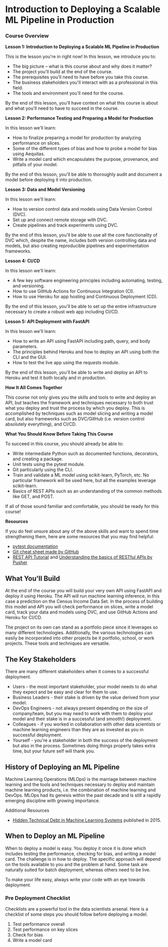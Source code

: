 # Introduction to Deploying a Scalable ML Pipeline in Production

### Course Overview

**Lesson 1: Introduction to Deploying a Scalable ML Pipeline in Production**

This is the lesson you're in right now! In this lesson, we introduce you to:

- The big picture – what is this course about and why does it matter?
- The project you'll build at the end of the course.
- The prerequisites you'll need to have before you take this course.
- The business stakeholders you'll interact with as a professional in this field.
- The tools and environment you'll need for the course.

By the end of this lesson, you'll have context on what this course is about and what you'll need to have to succeed in the course.

**Lesson 2: Performance Testing and Preparing a Model for Production**

In this lesson we'll learn:

- How to finalize preparing a model for production by analyzing performance on slices.
- Some of the different types of bias and how to probe a model for bias using Aequitas.
- Write a model card which encapsulates the purpose, provenance, and pitfalls of your model.

By the end of this lesson, you'll be able to thoroughly audit and document a model before deploying it into production.

**Lesson 3: Data and Model Versioning**

In this lesson we'll learn:

- How to version control data and models using Data Version Control (DVC).
- Set up and connect remote storage with DVC.
- Create pipelines and track experiments using DVC.

By the end of this lesson, you'll be able to use all the core functionality of DVC which, despite the name, includes both version controlling data and models, but also creating reproducible pipelines and experimentation frameworks.

**Lesson 4: CI/CD**

In this lesson we'll learn:

- A few key software engineering principles including automating, testing, and versioning.
- How to use GitHub Actions for Continuous Integration (CI).
- How to use Heroku for app hosting and Continuous Deployment (CD).

By the end of this lesson, you'll be able to set up the entire infrastructure necessary to create a robust web app including CI/CD.

**Lesson 5: API Deployment with FastAPI**

In this lesson we'll learn:

- How to write an API using FastAPI including path, query, and body parameters.
- The principles behind Heroku and how to deploy an API using both the CLI and the GUI.
- How to test the live app using the requests module.

By the end of this lesson, you'll be able to write and deploy an API to Heroku and test it both locally and in production.

**How It All Comes Together**

This course not only gives you the skills and tools to write and deploy an API, but teaches the framework and techniques necessary to both trust what you deploy and trust the process by which you deploy. This is accomplished by techniques such as model slicing and writing a model card, but also frameworks such as DVC/GitHub (i.e. version control absolutely everything), and CI/CD.

**What You Should Know Before Taking This Course**

To succeed in this course, you should already be able to:

- Write intermediate Python such as documented functions, decorators, and creating a package.
- Unit tests using the pytest module.
- Git particularly using the CLI.
- Train and validate a ML model using scikit-learn, PyTorch, etc. No particular framework will be used here, but all the examples leverage scikit-learn.
- Basics of REST APIs such as an understanding of the common methods like GET, and POST.

If all of those sound familiar and comfortable, you should be ready for this course!

**Resources**

If you do feel unsure about any of the above skills and want to spend time strengthening them, here are some resources that you may find helpful:

- [pytest documentation](https://docs.pytest.org/en/6.2.x/contents.html)
- [Git cheat sheet made by GitHub](https://education.github.com/git-cheat-sheet-education.pdf)
- [REST API Tutorial](https://www.restapitutorial.com/) and [Understanding the basics of RESTful APIs by Pusher](https://pusher.com/tutorials/understanding-rest-api/)

## What You'll Build

At the end of the course you will build your very own API using FastAPI and deploy it using Heroku. The API will run machine learning inference, in this case a prediction on the Census Income Data Set. In the process of building this model and API you will check performance on slices, write a model card, track your data and models using DVC, and use GitHub Actions and Heroku for CI/CD.

The project on its own can stand as a portfolio piece since it leverages so many different technologies. Additionally, the various technologies can easily be incorporated into other projects be it portfolio, school, or work projects. These tools and techniques are versatile.

## The Key Stakeholders

There are many different stakeholders when it comes to a successful deployment.

- Users - the most important stakeholder, your model needs to do what they expect and be easy and clear for them to use.
- Business Leaders - their stake is driven by the value derived from your model.
- DevOps Engineers - not always present depending on the size of company/team, but you may need to work with them to deploy your model and their stake is in a successful (and smooth!) deployment.
- Colleagues - if you worked in collaboration with other data scientists or machine learning engineers than they are as invested as you in successful deployment.
- Yourself - you're a stakeholder in both the success of the deployment but also in the process. Sometimes doing things properly takes extra time, but your future self will thank you.

## History of Deploying an ML Pipeline

Machine Learning Operations (MLOps) is the marriage between machine learning and the tools and techniques necessary to deploy and maintain machine learning products, i.e. the combination of machine learning and DevOps. MLOps had its genesis within the past decade and is still a rapidly emerging discipline with growing importance.

Additional Resources

- [Hidden Technical Debt in Machine Learning Systems](https://papers.nips.cc/paper/2015/file/86df7dcfd896fcaf2674f757a2463eba-Paper.pdf) published in 2015.

## When to Deploy an ML Pipeline

When to deploy a model is easy. You deploy it once it is done which includes testing the performance, checking for bias, and writing a model card. The challenge is in how to deploy. The specific approach will depend on the tools available to you and the problem at hand. Some task are naturally suited for batch deployment, whereas others need to be live.

To make your life easy, always write your code with an eye towards deployment.

### Pre Deployment Checklist

Checklists are a powerful tool in the data scientists arsenal. Here is a checklist of some steps you should follow before deploying a model.

1. Test performance overall
2. Test performance on key slices
3. Check for bias
4. Write a model card

